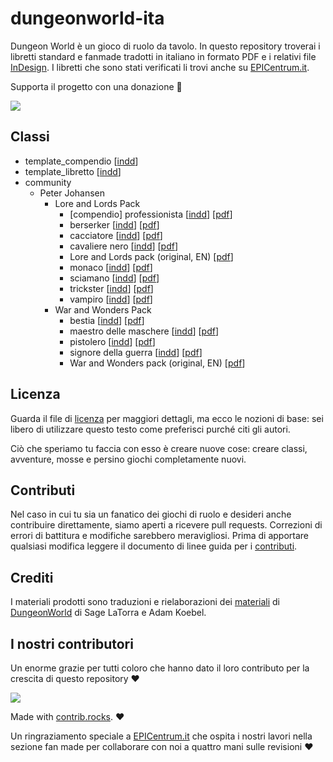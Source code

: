 # dungeonworld-ita

Dungeon World è un gioco di ruolo da tavolo. 
In questo repository troverai i libretti standard e fanmade tradotti in italiano in formato PDF e i relativi file [InDesign](http://www.adobe.com/products/indesign.html). I libretti che sono stati verificati li trovi anche su [EPICentrum.it](https://www.epicentrum.it).

Supporta il progetto con una donazione 🥰

[![](https://www.paypalobjects.com/it_IT/i/btn/btn_donateCC_LG.gif)](https://www.paypal.com/paypalme/kernelpanic92)

## Classi
<!-- START_CLASSLIST -->
- template_compendio [[indd](https://github.com/KernelPanic92/dungeonworld-ita/raw/master/classi/template_compendio.indd)]
- template_libretto [[indd](https://github.com/KernelPanic92/dungeonworld-ita/raw/master/classi/template_libretto.indd)]
- community
  - Peter Johansen
    - Lore and Lords Pack
      - [compendio] professionista [[indd](https://github.com/KernelPanic92/dungeonworld-ita/raw/master/classi/community/Peter%20Johansen/Lore%20and%20Lords%20Pack/%5Bcompendio%5D%20professionista.indd)] [[pdf](https://github.com/KernelPanic92/dungeonworld-ita/raw/master/classi/community/Peter%20Johansen/Lore%20and%20Lords%20Pack/%5Bcompendio%5D%20professionista.pdf)]
      - berserker [[indd](https://github.com/KernelPanic92/dungeonworld-ita/raw/master/classi/community/Peter%20Johansen/Lore%20and%20Lords%20Pack/berserker.indd)] [[pdf](https://github.com/KernelPanic92/dungeonworld-ita/raw/master/classi/community/Peter%20Johansen/Lore%20and%20Lords%20Pack/berserker.pdf)]
      - cacciatore [[indd](https://github.com/KernelPanic92/dungeonworld-ita/raw/master/classi/community/Peter%20Johansen/Lore%20and%20Lords%20Pack/cacciatore.indd)] [[pdf](https://github.com/KernelPanic92/dungeonworld-ita/raw/master/classi/community/Peter%20Johansen/Lore%20and%20Lords%20Pack/cacciatore.pdf)]
      - cavaliere nero [[indd](https://github.com/KernelPanic92/dungeonworld-ita/raw/master/classi/community/Peter%20Johansen/Lore%20and%20Lords%20Pack/cavaliere%20nero.indd)] [[pdf](https://github.com/KernelPanic92/dungeonworld-ita/raw/master/classi/community/Peter%20Johansen/Lore%20and%20Lords%20Pack/cavaliere%20nero.pdf)]
      - Lore and Lords pack (original, EN) [[pdf](https://github.com/KernelPanic92/dungeonworld-ita/raw/master/classi/community/Peter%20Johansen/Lore%20and%20Lords%20Pack/Lore%20and%20Lords%20pack%20(original,%20EN).pdf)]
      - monaco [[indd](https://github.com/KernelPanic92/dungeonworld-ita/raw/master/classi/community/Peter%20Johansen/Lore%20and%20Lords%20Pack/monaco.indd)] [[pdf](https://github.com/KernelPanic92/dungeonworld-ita/raw/master/classi/community/Peter%20Johansen/Lore%20and%20Lords%20Pack/monaco.pdf)]
      - sciamano [[indd](https://github.com/KernelPanic92/dungeonworld-ita/raw/master/classi/community/Peter%20Johansen/Lore%20and%20Lords%20Pack/sciamano.indd)] [[pdf](https://github.com/KernelPanic92/dungeonworld-ita/raw/master/classi/community/Peter%20Johansen/Lore%20and%20Lords%20Pack/sciamano.pdf)]
      - trickster [[indd](https://github.com/KernelPanic92/dungeonworld-ita/raw/master/classi/community/Peter%20Johansen/Lore%20and%20Lords%20Pack/trickster.indd)] [[pdf](https://github.com/KernelPanic92/dungeonworld-ita/raw/master/classi/community/Peter%20Johansen/Lore%20and%20Lords%20Pack/trickster.pdf)]
      - vampiro [[indd](https://github.com/KernelPanic92/dungeonworld-ita/raw/master/classi/community/Peter%20Johansen/Lore%20and%20Lords%20Pack/vampiro.indd)] [[pdf](https://github.com/KernelPanic92/dungeonworld-ita/raw/master/classi/community/Peter%20Johansen/Lore%20and%20Lords%20Pack/vampiro.pdf)]
    - War and Wonders Pack
      - bestia [[indd](https://github.com/KernelPanic92/dungeonworld-ita/raw/master/classi/community/Peter%20Johansen/War%20and%20Wonders%20Pack/bestia.indd)] [[pdf](https://github.com/KernelPanic92/dungeonworld-ita/raw/master/classi/community/Peter%20Johansen/War%20and%20Wonders%20Pack/bestia.pdf)]
      - maestro delle maschere [[indd](https://github.com/KernelPanic92/dungeonworld-ita/raw/master/classi/community/Peter%20Johansen/War%20and%20Wonders%20Pack/maestro%20delle%20maschere.indd)] [[pdf](https://github.com/KernelPanic92/dungeonworld-ita/raw/master/classi/community/Peter%20Johansen/War%20and%20Wonders%20Pack/maestro%20delle%20maschere.pdf)]
      - pistolero [[indd](https://github.com/KernelPanic92/dungeonworld-ita/raw/master/classi/community/Peter%20Johansen/War%20and%20Wonders%20Pack/pistolero.indd)] [[pdf](https://github.com/KernelPanic92/dungeonworld-ita/raw/master/classi/community/Peter%20Johansen/War%20and%20Wonders%20Pack/pistolero.pdf)]
      - signore della guerra [[indd](https://github.com/KernelPanic92/dungeonworld-ita/raw/master/classi/community/Peter%20Johansen/War%20and%20Wonders%20Pack/signore%20della%20guerra.indd)] [[pdf](https://github.com/KernelPanic92/dungeonworld-ita/raw/master/classi/community/Peter%20Johansen/War%20and%20Wonders%20Pack/signore%20della%20guerra.pdf)]
      - War and Wonders pack (original, EN) [[pdf](https://github.com/KernelPanic92/dungeonworld-ita/raw/master/classi/community/Peter%20Johansen/War%20and%20Wonders%20Pack/War%20and%20Wonders%20pack%20(original,%20EN).pdf)]
<!-- END_CLASSLIST -->
## Licenza
Guarda il file di [licenza](./LICENSE) per maggiori dettagli, ma ecco le nozioni di base: sei libero di utilizzare questo testo come preferisci purché citi gli autori.

Ciò che speriamo tu faccia con esso è creare nuove cose: creare classi, avventure, mosse e persino giochi completamente nuovi.

## Contributi
Nel caso in cui tu sia un fanatico dei giochi di ruolo e desideri anche contribuire direttamente, siamo aperti a ricevere pull requests. Correzioni di errori di battitura e modifiche sarebbero meravigliosi. Prima di apportare qualsiasi modifica leggere il documento di linee guida per i [contributi](./contributing.md).

## Crediti

I materiali prodotti sono traduzioni e rielaborazioni dei [materiali](https://github.com/Sagelt/Dungeon-World) di [DungeonWorld](https://dungeon-world.com/) di Sage LaTorra e Adam Koebel.

## I nostri contributori
Un enorme grazie per tutti coloro che hanno dato il loro contributo per la crescita di questo repository ❤️

<a href="https://github.com/KernelPanic92/dungeonworld-ita/graphs/contributors">
  <img src="https://contrib.rocks/image?repo=KernelPanic92/dungeonworld-ita" />
</a>

Made with [contrib.rocks](https://contrib.rocks). ❤️

Un ringraziamento speciale a [EPICentrum.it](https://www.epicentrum.it) che ospita i nostri lavori nella sezione fan made per collaborare con noi a quattro mani sulle revisioni ❤️
